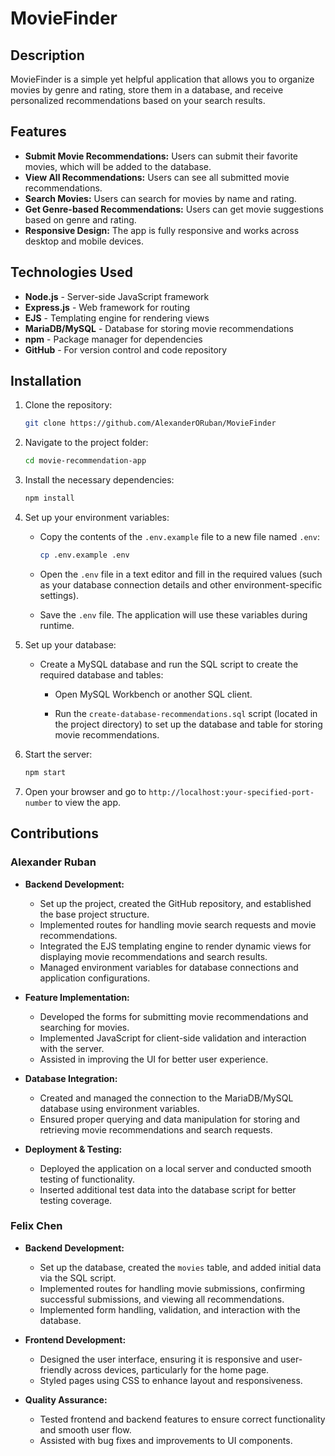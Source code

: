 # MovieFinder

## Description

MovieFinder is a simple yet helpful application that allows you to organize movies by genre and rating, store them in a database, and receive personalized recommendations based on your search results.

## Features

- **Submit Movie Recommendations:** Users can submit their favorite movies, which will be added to the database.
- **View All Recommendations:** Users can see all submitted movie recommendations.
- **Search Movies:** Users can search for movies by name and rating.
- **Get Genre-based Recommendations:** Users can get movie suggestions based on genre and rating.
- **Responsive Design:** The app is fully responsive and works across desktop and mobile devices.

## Technologies Used

- **Node.js** - Server-side JavaScript framework
- **Express.js** - Web framework for routing
- **EJS** - Templating engine for rendering views
- **MariaDB/MySQL** - Database for storing movie recommendations
- **npm** - Package manager for dependencies
- **GitHub** - For version control and code repository

## Installation

1. Clone the repository:
    ```bash
    git clone https://github.com/AlexanderORuban/MovieFinder
    ```
2. Navigate to the project folder:
    ```bash
    cd movie-recommendation-app
    ```
3. Install the necessary dependencies:
    ```bash
    npm install
    ```
4. Set up your environment variables:

    - Copy the contents of the `.env.example` file to a new file named `.env`:
      ```bash
      cp .env.example .env
      ```

    - Open the `.env` file in a text editor and fill in the required values (such as your database connection details and other environment-specific settings).

    - Save the `.env` file. The application will use these variables during runtime.

5. Set up your database:

    - Create a MySQL database and run the SQL script to create the required database and tables:

      - Open MySQL Workbench or another SQL client.

      - Run the `create-database-recommendations.sql` script (located in the project directory) to set up the database and table for storing movie recommendations.

6. Start the server:
    ```bash
    npm start
    ```

7. Open your browser and go to `http://localhost:your-specified-port-number` to view the app.

## Contributions

### Alexander Ruban
- **Backend Development:**
  - Set up the project, created the GitHub repository, and established the base project structure.
  - Implemented routes for handling movie search requests and movie recommendations.
  - Integrated the EJS templating engine to render dynamic views for displaying movie recommendations and search results.
  - Managed environment variables for database connections and application configurations.

- **Feature Implementation:**
  - Developed the forms for submitting movie recommendations and searching for movies.
  - Implemented JavaScript for client-side validation and interaction with the server.
  - Assisted in improving the UI for better user experience.

- **Database Integration:**
  - Created and managed the connection to the MariaDB/MySQL database using environment variables.
  - Ensured proper querying and data manipulation for storing and retrieving movie recommendations and search requests.

- **Deployment & Testing:**
  - Deployed the application on a local server and conducted smooth testing of functionality.
  - Inserted additional test data into the database script for better testing coverage.

### Felix Chen
- **Backend Development:**
  - Set up the database, created the `movies` table, and added initial data via the SQL script.
  - Implemented routes for handling movie submissions, confirming successful submissions, and viewing all recommendations.
  - Implemented form handling, validation, and interaction with the database.

- **Frontend Development:**
  - Designed the user interface, ensuring it is responsive and user-friendly across devices, particularly for the home page.
  - Styled pages using CSS to enhance layout and responsiveness.

- **Quality Assurance:**
  - Tested frontend and backend features to ensure correct functionality and smooth user flow.
  - Assisted with bug fixes and improvements to UI components.